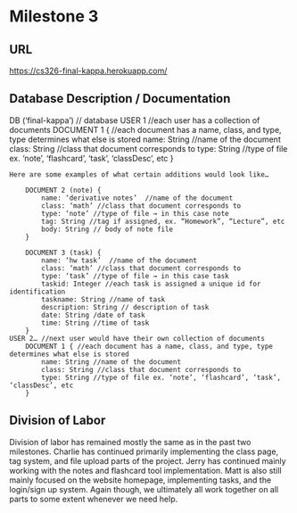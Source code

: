# Milestone 3

## URL

https://cs326-final-kappa.herokuapp.com/

## Database Description / Documentation

DB (‘final-kappa’) // database
	USER 1 //each user has a collection of documents
		DOCUMENT 1 { //each document has a name, class, and type, type determines what else is stored
			name: String //name of the document
			class: String //class that document corresponds to
			type: String //type of file ex. ‘note’, ‘flashcard’, ‘task’, ‘classDesc’, etc
		}

	Here are some examples of what certain additions would look like…

		DOCUMENT 2 (note) {
			name: ‘derivative notes’  //name of the document
			class: ‘math’ //class that document corresponds to
			type: ‘note’ //type of file → in this case note
			tag: String //tag if assigned, ex. “Homework”, “Lecture”, etc 
			body: String // body of note file
		}

		DOCUMENT 3 (task) {
			name: ‘hw task’  //name of the document
			class: ‘math’ //class that document corresponds to
			type: ‘task’ //type of file → in this case task
			taskid: Integer //each task is assigned a unique id for identification
			taskname: String //name of task
			description: String // description of task
			date: String /date of task
			time: String //time of task
		}
	USER 2… //next user would have their own collection of documents
		DOCUMENT 1 { //each document has a name, class, and type, type determines what else is stored
			name: String //name of the document
			class: String //class that document corresponds to
			type: String //type of file ex. ‘note’, ‘flashcard’, ‘task’, ‘classDesc’, etc
		}




## Division of Labor

Division of labor has remained mostly the same as in the past two milestones.  Charlie has continued primarily implementing the class page, tag system, and file upload parts of the project.  Jerry has continued mainly working with the notes and flashcard tool implementation.  Matt is also still mainly focused on the website homepage, implementing tasks, and the login/sign up system.  Again though, we ultimately all work together on all parts to some extent whenever we need help.